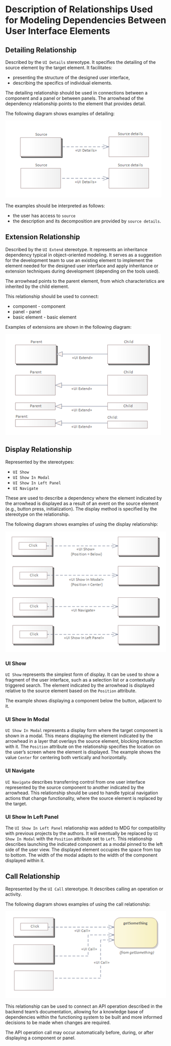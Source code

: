 # Description of Relationships Used for Modeling Dependencies Between User Interface Elements

## Detailing Relationship

Described by the `UI Details` stereotype. It specifies the detailing of the source element by the target element. It facilitates:

* presenting the structure of the designed user interface,
* describing the specifics of individual elements.

The detailing relationship should be used in connections between a component and a panel or between panels. The arrowhead of the dependency relationship points to the element that provides detail.

The following diagram shows examples of detailing:

![Detailing](../../img/ui-details.png)

The examples should be interpreted as follows:

* the user has access to `source`
* the description and its decomposition are provided by `source details`.

## Extension Relationship

Described by the `UI Extend` stereotype. It represents an inheritance dependency typical in object-oriented modeling. It serves as a suggestion for the development team to use an existing element to implement the element needed for the designed user interface and apply inheritance or extension techniques during development (depending on the tools used).

The arrowhead points to the parent element, from which characteristics are inherited by the child element.

This relationship should be used to connect:

* component - component
* panel - panel
* basic element - basic element

Examples of extensions are shown in the following diagram:

![Extension](../../img/ui-extend.png)

## Display Relationship

Represented by the stereotypes:

* `UI Show`
* `UI Show In Modal`
* `UI Show In Left Panel`
* `UI Navigate`

These are used to describe a dependency where the element indicated by the arrowhead is displayed as a result of an event on the source element (e.g., button press, initialization). The display method is specified by the stereotype on the relationship.

The following diagram shows examples of using the display relationship:

![Display](../../img/ui-show.png)

### UI Show

`UI Show` represents the simplest form of display. It can be used to show a fragment of the user interface, such as a selection list or a contextually triggered search. The element indicated by the arrowhead is displayed relative to the source element based on the `Position` attribute.

The example shows displaying a component below the button, adjacent to it.

### UI Show In Modal

`UI Show In Modal` represents a display form where the target component is shown in a modal. This means displaying the element indicated by the arrowhead in a layer that overlays the source element, blocking interaction with it. The `Position` attribute on the relationship specifies the location on the user’s screen where the element is displayed. The example shows the value `Center` for centering both vertically and horizontally.

### UI Navigate

`UI Navigate` describes transferring control from one user interface represented by the source component to another indicated by the arrowhead. This relationship should be used to handle typical navigation actions that change functionality, where the source element is replaced by the target.

### UI Show In Left Panel

The `UI Show In Left Panel` relationship was added to MDG for compatibility with previous projects by the authors. It will eventually be replaced by `UI Show In Modal` with the `Position` attribute set to `Left`. This relationship describes launching the indicated component as a modal pinned to the left side of the user view. The displayed element occupies the space from top to bottom. The width of the modal adapts to the width of the component displayed within it.

## Call Relationship

Represented by the `UI Call` stereotype. It describes calling an operation or activity.

The following diagram shows examples of using the call relationship:

![Call](../../img/ui-call.png)

This relationship can be used to connect an API operation described in the backend team’s documentation, allowing for a knowledge base of dependencies within the functioning system to be built and more informed decisions to be made when changes are required.

The API operation call may occur automatically before, during, or after displaying a component or panel.
